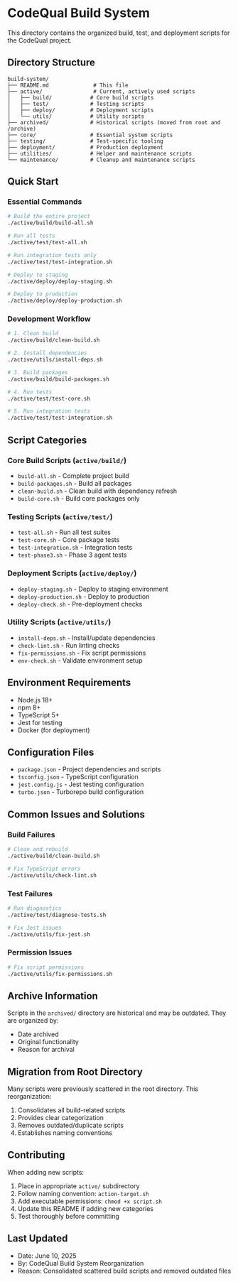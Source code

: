 # CodeQual Build System

This directory contains the organized build, test, and deployment scripts for the CodeQual project.

## Directory Structure

```
build-system/
├── README.md              # This file
├── active/                # Current, actively used scripts
│   ├── build/            # Core build scripts
│   ├── test/             # Testing scripts
│   ├── deploy/           # Deployment scripts
│   └── utils/            # Utility scripts
├── archived/             # Historical scripts (moved from root and /archive)
├── core/                 # Essential system scripts
├── testing/              # Test-specific tooling
├── deployment/           # Production deployment
├── utilities/            # Helper and maintenance scripts
└── maintenance/          # Cleanup and maintenance scripts
```

## Quick Start

### Essential Commands

```bash
# Build the entire project
./active/build/build-all.sh

# Run all tests
./active/test/test-all.sh

# Run integration tests only
./active/test/test-integration.sh

# Deploy to staging
./active/deploy/deploy-staging.sh

# Deploy to production
./active/deploy/deploy-production.sh
```

### Development Workflow

```bash
# 1. Clean build
./active/build/clean-build.sh

# 2. Install dependencies
./active/utils/install-deps.sh

# 3. Build packages
./active/build/build-packages.sh

# 4. Run tests
./active/test/test-core.sh

# 5. Run integration tests
./active/test/test-integration.sh
```

## Script Categories

### Core Build Scripts (`active/build/`)
- `build-all.sh` - Complete project build
- `build-packages.sh` - Build all packages
- `clean-build.sh` - Clean build with dependency refresh
- `build-core.sh` - Build core packages only

### Testing Scripts (`active/test/`)
- `test-all.sh` - Run all test suites
- `test-core.sh` - Core package tests
- `test-integration.sh` - Integration tests
- `test-phase3.sh` - Phase 3 agent tests

### Deployment Scripts (`active/deploy/`)
- `deploy-staging.sh` - Deploy to staging environment
- `deploy-production.sh` - Deploy to production
- `deploy-check.sh` - Pre-deployment checks

### Utility Scripts (`active/utils/`)
- `install-deps.sh` - Install/update dependencies
- `check-lint.sh` - Run linting checks
- `fix-permissions.sh` - Fix script permissions
- `env-check.sh` - Validate environment setup

## Environment Requirements

- Node.js 18+
- npm 8+
- TypeScript 5+
- Jest for testing
- Docker (for deployment)

## Configuration Files

- `package.json` - Project dependencies and scripts
- `tsconfig.json` - TypeScript configuration
- `jest.config.js` - Jest testing configuration
- `turbo.json` - Turborepo build configuration

## Common Issues and Solutions

### Build Failures
```bash
# Clean and rebuild
./active/build/clean-build.sh

# Fix TypeScript errors
./active/utils/check-lint.sh
```

### Test Failures
```bash
# Run diagnostics
./active/test/diagnose-tests.sh

# Fix Jest issues
./active/utils/fix-jest.sh
```

### Permission Issues
```bash
# Fix script permissions
./active/utils/fix-permissions.sh
```

## Archive Information

Scripts in the `archived/` directory are historical and may be outdated. They are organized by:
- Date archived
- Original functionality
- Reason for archival

## Migration from Root Directory

Many scripts were previously scattered in the root directory. This reorganization:
1. Consolidates all build-related scripts
2. Provides clear categorization
3. Removes outdated/duplicate scripts
4. Establishes naming conventions

## Contributing

When adding new scripts:
1. Place in appropriate `active/` subdirectory
2. Follow naming convention: `action-target.sh`
3. Add executable permissions: `chmod +x script.sh`
4. Update this README if adding new categories
5. Test thoroughly before committing

## Last Updated
- Date: June 10, 2025
- By: CodeQual Build System Reorganization
- Reason: Consolidated scattered build scripts and removed outdated files